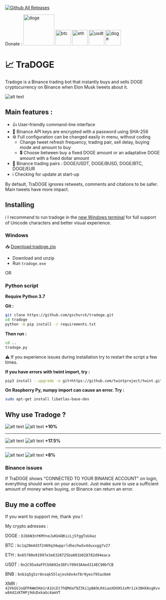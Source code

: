 [![Github All Releases](https://img.shields.io/github/downloads/gschurck/tradoge/total.svg)]()

Donate :
<a href="https://paypal.me/pools/c/8xeXQlOHn3"><img src="https://logos-marques.com/wp-content/uploads/2020/01/Paypal-logo.png" alt="doge" width="100"/></a>
<a href="https://coinrequest.io/request/cBKHRyzVpKuw5Cq"><img src="https://cryptologos.cc/logos/bitcoin-btc-logo.svg" alt="btc" width="50"/></a>
<a href="https://coinrequest.io/request/tIr7sFblRGQ6PXo"><img src="https://cryptologos.cc/logos/ethereum-eth-logo.svg?v=010" alt="eth" height="50"/></a>
<a href="https://coinrequest.io/request/PDkJ4IyL1JEw2Ab"><img src="https://cryptologos.cc/logos/tether-usdt-logo.svg?v=010" alt="usdt" width="50"/></a>
<a href="https://coinrequest.io/request/bAOicJxeN6y76yF"><img src="https://cryptologos.cc/logos/dogecoin-doge-logo.svg?v=010" alt="doge" width="50"/></a>


# :chart_with_upwards_trend: TraDOGE

Tradoge is a Binance trading bot that instantly buys and sells DOGE cryptocurrency on Binance when Elon Musk tweets about it.

![alt text](https://github.com/gschurck/tradoge/blob/media/tradoge.png?raw=true)

## Main features :

- :thumbsup: User-friendly command-line interface
- :closed_lock_with_key: Binance API keys are encrypted with a password using SHA-256
- :gear: Full configuration can be changed easily in menu, without coding
  - Change tweet refresh frequency, trading pair, sell delay, buying mode and amount to buy
  - :heavy_dollar_sign: Choose between buy a fixed DOGE amount or an adaptative DOGE amount with a fixed dollar amount
- 💱 Binance trading pairs : DOGE/USDT, DOGE/BUSD, DOGE/BTC, DOGE/EUR
- :information_source: Checking for update at start-up

By default, TraDOGE ignores retweets, comments and citations to be safer. Main tweets have more impact.

## Installing

:information_source: I recommend to run tradoge in the [new Windows terminal](https://www.microsoft.com/fr-fr/p/windows-terminal/9n0dx20hk701) for full support of Unicode characters and better visual experience.

### Windows

:inbox_tray: [Download tradoge.zip](https://github.com/gschurck/tradoge/releases)

- Download and unzip
- Run `tradoge.exe`

OR

### Python script

**Require Python 3.7**

**Git :**
```bash
git clone https://github.com/gschurck/tradoge.git
cd tradoge
python -m pip install -r requirements.txt
```
**Then run :**
```bash
cd ..
tradoge.py
```
:warning: If you experience issues during installation try to restart the script a few times.

**If you have errors with twint import, try :**
```bash
pip3 install --upgrade -e git+https://github.com/twintproject/twint.git@origin/master#egg=twint
```
**On Raspberry Py, numpy import can cause an error. Try :**
```bash
sudo apt-get install libatlas-base-dev
```

## Why use Tradoge ?

![alt text](https://github.com/gschurck/tradoge/blob/media/elon1.png?raw=true)
![alt text](https://github.com/gschurck/tradoge/blob/media/graph1.png?raw=true)
**+10%**

------

![alt text](https://github.com/gschurck/tradoge/blob/media/elon2.png?raw=true)
![alt text](https://github.com/gschurck/tradoge/blob/media/graph2.png?raw=true)
**+17.5%**

------

![alt text](https://github.com/gschurck/tradoge/blob/media/elon3.png?raw=true)
![alt text](https://github.com/gschurck/tradoge/blob/media/graph3.png?raw=true)
**+8%**

### Binance issues

If TraDOGE shows "CONNECTED TO YOUR BINANCE ACCOUNT" on login, everything should work on your account.
Just make sure to use a sufficient amount of money when buying, or Binance can return an error.

## Buy me a coffee

If you want to support me, thank you !

My crypto adresses :

DOGE : `DJbbN3nYKMYneJuKU4QKicLjSfggToU4az`

BTC : `bc1q20m4d3f2469q34wpprldhezhw5x4duxxgg7v27`

ETH : `0x65700e91997e3e6320725ba081b028782d94eaca`

USDT : `0x2C95a4aFFCb9A92e38Fcf0943A4ed314EC90bfCB`

BNB : `bnb1q5g5zr8nxqk55lajesk0x4xf8r9yex795az6m4`

XMR : `42VkGVJoQFPAWm5Km1rA1UiEt7hQMdaf9Z3ki1pBA9LR4iaoXDU9S1sMr1ik38HXAsgKvvw8442zKTHPj9dsDxkaGc4amVT`

